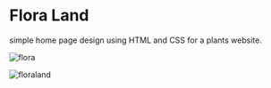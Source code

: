 # Flora Land
simple home page design using HTML and CSS for a plants website.


![flora](https://user-images.githubusercontent.com/85033378/155954137-d9022418-79a2-4e26-b434-f85c60a3f78e.png)

![floraland](https://user-images.githubusercontent.com/85033378/155954171-9b781a2c-92a4-435f-83e8-07d059abf002.gif)
